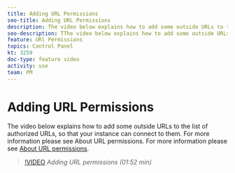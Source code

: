```yaml
---
title: Adding URL Permissions
seo-title: Adding URL Permissions
description: The video below explains how to add some outside URLs to the list of authorized URLs, so that your instance can connect to them.  
seo-description: TThe video below explains how to add some outside URLs to the list of authorized URLs, so that your instance can connect to them. 
feature: URl Permissions
topics: Control Panel
kt: 3259
doc-type: feature video
activity: use
team: PM
---
```


# Adding URL Permissions 

The video below explains how to add some outside URLs to the list of authorized URLs, so that your instance can connect to them.  For more information please see About URL permissions. For more information please see [About URL permissions](https://helpx.adobe.com/campaign/kb/control-panel-instance-settings.html).

>[!VIDEO](https://video.tv.adobe.com/v/28149?quality=12)
*Adding URL permissions (01:52 min)*
